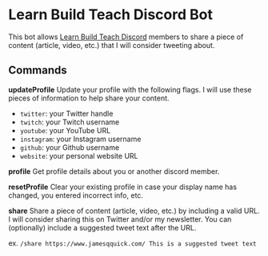# Learn Build Teach Discord Bot

This bot allows [Learn Build Teach Discord](https://discord.gg/vM2bagU) members to share a piece of content (article, video, etc.) that I will consider tweeting about.

## Commands

**updateProfile**
Update your profile with the following flags. I will use these pieces of information to help share your content.

+ `twitter`: your Twitter handle
+ `twitch`: your Twitch username
+ `youtube`: your YouTube URL
+ `instagram`: your Instagram username
+ `github`: your Github username
+ `website`: your personal website URL


**profile**
Get profile details about you or another discord member.


**resetProfile**
Clear your existing profile in case your display name has changed, you entered incorrect info, etc.

**share**
Share a piece of content (article, video, etc.) by including a valid URL. I will consider sharing this on Twitter and/or my newsletter. You can (optionally) include a suggested tweet text after the URL.

ex. `/share https://www.jamesqquick.com/ This is a suggested tweet text`
